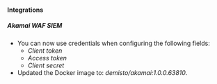 
#### Integrations

##### Akamai WAF SIEM

- You can now use credentials when configuring the following fields:
  - *Client token*
  - *Access token*
  - *Client secret*
- Updated the Docker image to: *demisto/akamai:1.0.0.63810*.
